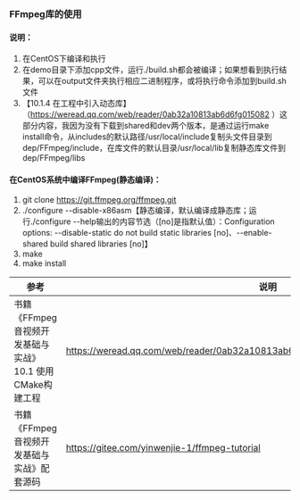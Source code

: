 ### FFmpeg库的使用

#### 说明：
1. 在CentOS下编译和执行
2. 在demo目录下添加cpp文件，运行./build.sh都会被编译；如果想看到执行结果，可以在output文件夹执行相应二进制程序，或将执行命令添加到build.sh文件
3. 【10.1.4 在工程中引入动态库】（https://weread.qq.com/web/reader/0ab32a10813ab6d6fg015082 ）这部分内容，我因为没有下载到shared和dev两个版本，是通过运行make install命令，从includes的默认路径/usr/local/include复制头文件目录到dep/FFmpeg/include，在库文件的默认目录/usr/local/lib复制静态库文件到dep/FFmpeg/libs

#### 在CentOS系统中编译FFmpeg(静态编译)：
1. git clone https://git.ffmpeg.org/ffmpeg.git
2. ./configure --disable-x86asm【静态编译，默认编译成静态库；运行./configure --help输出的内容节选（[no]是指默认值）：Configuration options: --disable-static         do not build static libraries [no]、--enable-shared          build shared libraries [no]】
3. make
4. make install

参考 | 说明
--- | ---
书籍《FFmpeg音视频开发基础与实战》10.1 使用CMake构建工程 | https://weread.qq.com/web/reader/0ab32a10813ab6d6fg015082k9bf32f301f9bf31c7ff0a60
书籍《FFmpeg音视频开发基础与实战》配套源码 | https://gitee.com/yinwenjie-1/ffmpeg-tutorial
